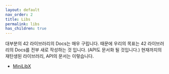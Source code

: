 ```yaml
---
layout: default
nav_order: 2
title: Libs
permalink: libs
has_children: true
---
```


대부분의 42 라이브러리의 Docs는 매우 구립니다. 때문에 우리의 목표는 42 라이브러리의 Docs를 전부 새로 작성하는 것 입니다. (API도 문서화 될 것입니다.) 현재까지의 재탄생된 라이브러리, API의 문서는 이렇습니다.

- [MiniLibX](./libs/minilibx.html)
